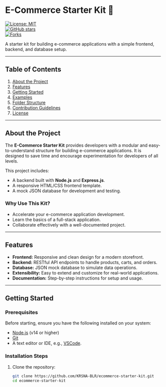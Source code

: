 # E-Commerce Starter Kit 🚀

[![License: MIT](https://img.shields.io/badge/License-MIT-yellow.svg)](https://opensource.org/licenses/MIT)  
[![GitHub stars](https://img.shields.io/github/stars/KRSNA-BLR/ecommerce-starter-kit.svg)](https://github.com/KRSNA-BLR/ecommerce-starter-kit/stargazers)  
[![Forks](https://img.shields.io/github/forks/KRSNA-BLR/ecommerce-starter-kit.svg)](https://github.com/KRSNA-BLR/ecommerce-starter-kit/network/members)  

A starter kit for building e-commerce applications with a simple frontend, backend, and database setup.

---

## **Table of Contents**
1. [About the Project](#about-the-project)  
2. [Features](#features)  
3. [Getting Started](#getting-started)  
4. [Examples](#examples)  
5. [Folder Structure](#folder-structure)  
6. [Contribution Guidelines](#contribution-guidelines)  
7. [License](#license)  

---

## **About the Project**

The **E-Commerce Starter Kit** provides developers with a modular and easy-to-understand structure for building e-commerce applications. It is designed to save time and encourage experimentation for developers of all levels.

This project includes:
- A backend built with **Node.js** and **Express.js**.
- A responsive HTML/CSS frontend template.
- A mock JSON database for development and testing.

### **Why Use This Kit?**
- Accelerate your e-commerce application development.
- Learn the basics of a full-stack application.
- Collaborate effectively with a well-documented project.

---

## **Features**
- **Frontend:** Responsive and clean design for a modern storefront.
- **Backend:** RESTful API endpoints to handle products, carts, and orders.
- **Database:** JSON mock database to simulate data operations.
- **Extensibility:** Easy to extend and customize for real-world applications.
- **Documentation:** Step-by-step instructions for setup and usage.

---

## **Getting Started**

### **Prerequisites**
Before starting, ensure you have the following installed on your system:
- [Node.js](https://nodejs.org/) (v14 or higher)  
- [Git](https://git-scm.com/)  
- A text editor or IDE, e.g., [VSCode](https://code.visualstudio.com/).

### **Installation Steps**
1. Clone the repository:
   ```bash
   git clone https://github.com/KRSNA-BLR/ecommerce-starter-kit.git
   cd ecommerce-starter-kit
